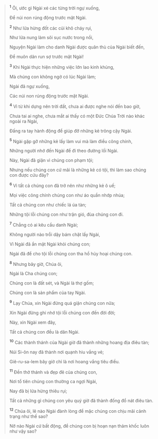 > <sup><b>1</b></sup> Ôi, ước gì Ngài xé các từng trời ngự xuống,
> 
> Ðể núi non rúng động trước mặt Ngài.
> 
> <sup><b>2</b></sup> Như lửa hừng đốt các củi khô cháy rụi,
> 
> Như lửa nung làm sôi sục nước trong nồi,
> 
> Nguyện Ngài làm cho danh Ngài được quân thù của Ngài biết đến,
> 
> Ðể muôn dân run sợ trước mặt Ngài!
> 
> <sup><b>3</b></sup> Khi Ngài thực hiện những việc lớn lao kinh khủng,
> 
> Mà chúng con không ngờ có lúc Ngài làm;
> 
> Ngài đã ngự xuống,
> 
> Các núi non rúng động trước mặt Ngài.
> 
> <sup><b>4</b></sup> Vì từ khi dựng nên trời đất, chưa ai được nghe nói đến bao giờ,
> 
> Chưa tai ai nghe, chưa mắt ai thấy có một Ðức Chúa Trời nào khác ngoài ra Ngài,
> 
> Ðấng ra tay hành động để giúp đỡ những kẻ trông cậy Ngài.
> 
> <sup><b>5</b></sup> Ngài gặp gỡ những kẻ lấy làm vui mà làm điều công chính,
> 
> Những người nhớ đến Ngài để đi theo đường lối Ngài.
> 
> Này, Ngài đã giận vì chúng con phạm tội;
> 
> Nhưng nếu chúng con cứ mãi là những kẻ có tội, thì làm sao chúng con được cứu đây?
> 
> <sup><b>6</b></sup> Vì tất cả chúng con đã trở nên như những kẻ ô uế;
> 
> Mọi việc công chính chúng con như áo quần nhớp nhúa;
> 
> Tất cả chúng con như chiếc lá úa tàn;
> 
> Những tội lỗi chúng con như trận gió, đùa chúng con đi.
> 
> <sup><b>7</b></sup> Chẳng có ai kêu cầu danh Ngài;
> 
> Không người nào trỗi dậy bám chặt lấy Ngài,
> 
> Vì Ngài đã ẩn mặt Ngài khỏi chúng con;
> 
> Ngài đã để cho tội lỗi chúng con tha hồ hủy hoại chúng con.
>
> <sup><b>8</b></sup> Nhưng bây giờ, Chúa ôi,
> 
> Ngài là Cha chúng con;
> 
> Chúng con là đất sét, và Ngài là thợ gốm;
> 
> Chúng con là sản phẩm của tay Ngài.
> 
> <sup><b>9</b></sup> Lạy Chúa, xin Ngài đừng quá giận chúng con nữa;
> 
> Xin Ngài đừng ghi nhớ tội lỗi chúng con đến đời đời;
> 
> Này, xin Ngài xem đây,
> 
> Tất cả chúng con đều là dân Ngài.
> 
> <sup><b>10</b></sup> Các thành thánh của Ngài giờ đã thành những hoang địa điêu tàn;
> 
> Núi Si-ôn nay đã thành nơi quạnh hiu vắng vẻ;
> 
> Giê-ru-sa-lem bây giờ chỉ là nơi hoang vắng tiêu điều.
> 
> <sup><b>11</b></sup> Ðền thờ thánh và đẹp đẽ của chúng con,
> 
> Nơi tổ tiên chúng con thường ca ngợi Ngài,
> 
> Nay đã bị lửa hừng thiêu rụi;
> 
> Tất cả những gì chúng con yêu quý giờ đã thành đống đổ nát điêu tàn.
> 
> <sup><b>12</b></sup> Chúa ôi, lẽ nào Ngài đành lòng để mặc chúng con chịu mãi cảnh trạng như thế sao?
> 
> Nỡ nào Ngài cứ bất động, để chúng con bị hoạn nạn thảm khốc luôn như vậy sao?